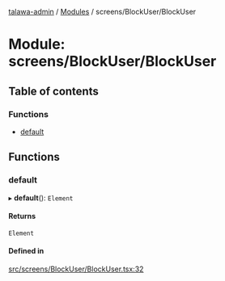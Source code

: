[talawa-admin](../README.md) / [Modules](../modules.md) / screens/BlockUser/BlockUser

# Module: screens/BlockUser/BlockUser

## Table of contents

### Functions

- [default](screens_BlockUser_BlockUser.md#default)

## Functions

### default

▸ **default**(): `Element`

#### Returns

`Element`

#### Defined in

[src/screens/BlockUser/BlockUser.tsx:32](https://github.com/takshakmudgal/talawa-admin/blob/822fbcb/src/screens/BlockUser/BlockUser.tsx#L32)
